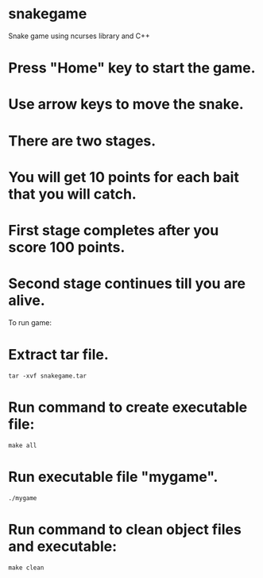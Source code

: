 # snakegame
Snake game using ncurses library and C++
			      
# Press "Home" key to start the game.
# Use arrow keys to move the snake.
# There are two stages.
# You will get 10 points for each bait that you will catch.
# First stage completes after you score 100 points.
# Second stage continues till you are alive.

To run game:
# Extract tar file.
	tar -xvf snakegame.tar
# Run command to create executable file:
	make all
# Run executable file "mygame".
	./mygame
# Run command to clean object files and executable:
	make clean

